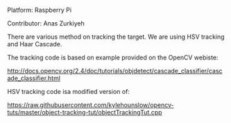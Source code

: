 Platform: Raspberry Pi

Contributor: Anas Zurkiyeh

There are various method on tracking the target. We are using HSV tracking and Haar Cascade.

The tracking code is based on example provided on the OpenCV webiste:

http://docs.opencv.org/2.4/doc/tutorials/objdetect/cascade_classifier/cascade_classifier.html

HSV tracking code isa modified version of:

https://raw.githubusercontent.com/kylehounslow/opencv-tuts/master/object-tracking-tut/objectTrackingTut.cpp

